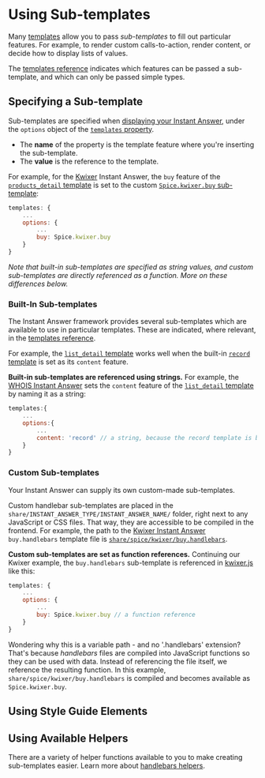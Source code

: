 # Using Sub-templates

Many [templates](https://talsraviv.gitbooks.io/duckduckhackdocs/content/duckduckhack/frontend-reference/templates-reference.html) allow you to pass *sub-templates* to fill out particular features. For example, to render custom calls-to-action, render content, or decide how to display lists of values.

The [templates reference](https://talsraviv.gitbooks.io/duckduckhackdocs/content/duckduckhack/frontend-reference/templates-reference.html) indicates which features can be passed a sub-template, and which can only be passed simple types.

## Specifying a Sub-template

Sub-templates are specified when [displaying your Instant Answer](https://talsraviv.gitbooks.io/duckduckhackdocs/content/duckduckhack/frontend-reference/display-reference.html#templates-object-required), under the `options` object of the [`templates` property](https://talsraviv.gitbooks.io/duckduckhackdocs/content/duckduckhack/frontend-reference/display-reference.html#templates-object-required). 

- The **name** of the property is the template feature where you're inserting the sub-template. 
- The **value** is the reference to the template.

For example, for the [Kwixer](https://github.com/duckduckgo/zeroclickinfo-spice/blob/master/share/spice/kwixer/kwixer.js) Instant Answer, the `buy` feature of the [`products_detail` template](https://talsraviv.gitbooks.io/duckduckhackdocs/content/duckduckhack/frontend-reference/templates-reference.html#productsdetail-template) is set to the custom [`Spice.kwixer.buy` sub-template](https://github.com/duckduckgo/zeroclickinfo-spice/blob/master/share/spice/kwixer/buy.handlebars):

```javascript
templates: {
    ...
    options: {
        ...
        buy: Spice.kwixer.buy
    }
}
```

*Note that built-in sub-templates are specified as string values, and custom sub-templates are directly referenced as a function. More on these differences below.*

### Built-In Sub-templates

The Instant Answer framework provides several sub-templates which are available to use in particular templates. These are indicated, where relevant, in the [templates reference](https://talsraviv.gitbooks.io/duckduckhackdocs/content/duckduckhack/frontend-reference/templates-reference.html).

For example, the [`list_detail` template](https://talsraviv.gitbooks.io/duckduckhackdocs/content/duckduckhack/frontend-reference/templates-reference.html#listdetail-template) works well when the built-in [`record` template](https://talsraviv.gitbooks.io/duckduckhackdocs/content/duckduckhack/frontend-reference/templates-reference.html#listdetail-template) is set as its `content` feature.

**Built-in sub-templates are referenced using strings.** For example, the [WHOIS Instant Answer](https://github.com/duckduckgo/zeroclickinfo-spice/blob/master/share/spice/whois/whois.js) sets the `content` feature of the [`list_detail` template](https://talsraviv.gitbooks.io/duckduckhackdocs/content/duckduckhack/frontend-reference/templates-reference.html#listdetail-template) by naming it as a string:

```javascript
templates:{
    ...
    options:{
        ...
        content: 'record' // a string, because the record template is built-in
    }
}
```

### Custom Sub-templates

Your Instant Answer can supply its own custom-made sub-templates.

Custom handlebar sub-templates are placed in the `share/INSTANT_ANSWER_TYPE/INSTANT_ANSWER_NAME/` folder, right next to any JavaScript or CSS files. That way, they are accessible to be compiled in the frontend. For example, the path to the [Kwixer Instant Answer](https://github.com/duckduckgo/zeroclickinfo-spice/blob/master/share/spice/kwixer/kwixer.js) `buy.handlebars` template file is [`share/spice/kwixer/buy.handlebars`](https://github.com/duckduckgo/zeroclickinfo-spice/tree/master/share/spice/kwixer).

**Custom sub-templates are set as function references.** Continuing our Kwixer example, the `buy.handlebars` sub-template is referenced in [kwixer.js](https://github.com/duckduckgo/zeroclickinfo-spice/blob/master/share/spice/kwixer/kwixer.js) like this:

```javascript
templates: {
    ...
    options: {
        ...
        buy: Spice.kwixer.buy // a function reference 
    }
}
```

Wondering why this is a variable path - and no '.handlebars' extension? That's because *handlebars* files are compiled into JavaScript functions so they can be used with data. Instead of referencing the file itself, we reference the resulting function. In this example, `share/spice/kwixer/buy.handlebars` is compiled and becomes available as `Spice.kwixer.buy`.

## Using Style Guide Elements

## Using Available Helpers

There are a variety of helper functions available to you to make creating sub-templates easier. Learn more about [handlebars helpers](https://talsraviv.gitbooks.io/duckduckhackdocs/content/duckduckhack/frontend-reference/handlebars-helpers.html).
